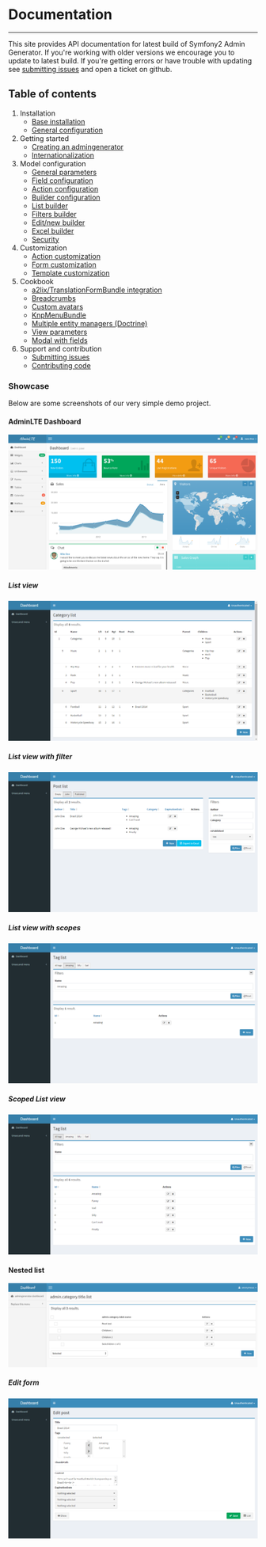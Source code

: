 # Documentation
---------------------------------------
This site provides API documentation for latest build of Symfony2 Admin Generator. If you're working with older versions 
we encourage you to update to latest build. If you're getting errors or have trouble with updating see 
[submitting issues][support-issues] and open a ticket on github.

## Table of contents
1. Installation
    - [Base installation][install-base-install]
    - [General configuration][install-general-configuration]
2. Getting started
 	- [Creating an admingenerator][start-create-admin]
 	- [Internationalization][start-internationalization]
3. Model configuration
 	- [General parameters][start-general-params]
 	- [Field configuration][start-field-configuration]
 	- [Action configuration][start-action-configuration]
 	- [Builder configuration][start-builder-configuration]
 	- [List builder][start-list-builder]
 	- [Filters builder][start-filter-builder]
 	- [Edit/new builder][start-edit-builder]
 	- [Excel builder][start-excel-builder]
 	- [Security][start-security]
3. Customization
    - [Action customization][cust-actions]
    - [Form customization][cust-forms]
    - [Template customization][cust-templates]
4. Cookbook
    - [a2lix/TranslationFormBundle integration][cookbook-a2lix]
    - [Breadcrumbs][cookbook-breadcrumbs]
    - [Custom avatars][cookbook-avatar]
    - [KnpMenuBundle][cookbook-menu]
    - [Multiple entity managers (Doctrine)][cookbook-em]
    - [View parameters][cookbook-view-parameters]
    - [Modal with fields][modal-with-fields]
5. Support and contribution
    - [Submitting issues][support-issues]
    - [Contributing code][support-contributing]

### Showcase

Below are some screenshots of our very simple demo project.

#### AdminLTE Dashboard
![Preview of dashboard](img/showcase/dashboard-adminlte-preview.png)

##### List view
![List view](img/showcase/list.png)

##### List view with filter
![List view with filter](img/showcase/list-with-filter.png)

##### List view with scopes
![List view with scopes](img/showcase/list-with-scopes.png)

##### Scoped List view
![Scoped List view](img/showcase/list-with-scopes--scoped.png)

#### Nested list
![Preview of nested list](img/showcase/nestedlist-preview.png)

##### Edit form
![Edit form](img/showcase/edit-form.png)

[support-contributing]: support-and-contribution/contributing.md
[support-issues]: support-and-contribution/submitting-issues.md

[install-base-install]: install/base-installation.md
[install-general-configuration]: install/general-configuration.md

[start-create-admin]: getting-started/create-admin.md
[start-internationalization]: getting-started/internationalization.md

[start-general-params]: admin/general-params.md
[start-field-configuration]: admin/fields.md
[start-action-configuration]: admin/actions.md
[start-builder-configuration]: admin/builders.md
[start-list-builder]: admin/builder-list.md
[start-filter-builder]: admin/builder-filter.md
[start-edit-builder]: admin/builder-edit.md
[start-excel-builder]: admin/builder-excel.md
[start-security]: admin/security.md

[cust-actions]: customization/actions.md
[cust-forms]: customization/forms.md
[cust-templates]: customization/templates.md

[cookbook-a2lix]: cookbook/a2lix-translations.md
[cookbook-avatar]: cookbook/custom-avatars.md
[cookbook-breadcrumbs]: cookbook/breadcrumbs.md
[cookbook-em]: cookbook/multiple-entity-managers.md
[cookbook-menu]: cookbook/knp-menu.md
[cookbook-view-parameters]: cookbook/view-parameters.md
[modal-with-fields]: cookbook/modal-with-fields.md
